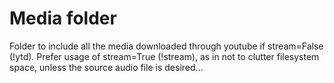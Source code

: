 # Media folder

Folder to include all the media downloaded through youtube if stream=False (!ytd).
Prefer usage of stream=True (!stream), as in not to clutter filesystem space, unless the source audio file is desired...

